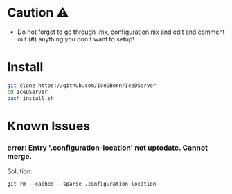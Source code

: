 # Caution ⚠️

- Do not forget to go through [.nix](https://github.com/IceDBorn/IceDServer/blob/main/.nix), [configuration.nix](https://github.com/IceDBorn/IceDServer/blob/main/configuration.nix) and edit and comment out (#) anything you don't want to setup!

# Install

```bash
git clone https://github.com/IceDBorn/IceDServer
cd IceDServer
bash install.sh
```

# Known Issues

### error: Entry '.configuration-location' not uptodate. Cannot merge.

Solution:

```
git rm --cached --sparse .configuration-location
```
